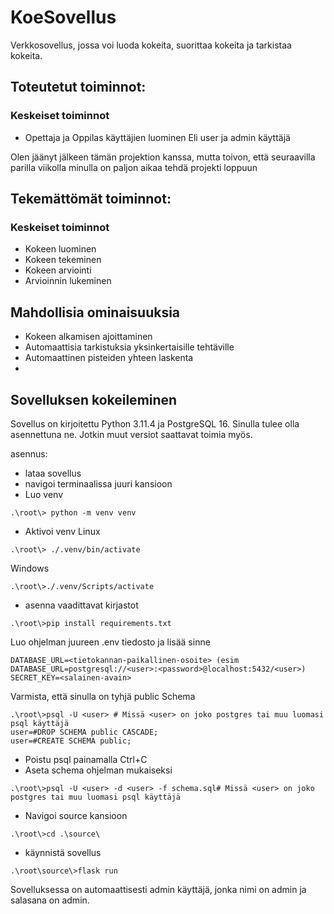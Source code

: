 # KoeSovellus
Verkkosovellus, jossa voi luoda kokeita, suorittaa kokeita ja tarkistaa kokeita.

## Toteutetut toiminnot:
### Keskeiset toiminnot
- Opettaja ja Oppilas käyttäjien luominen Eli user ja admin käyttäjä


Olen jäänyt jälkeen tämän projektion kanssa, mutta toivon, että seuraavilla parilla viikolla minulla on paljon aikaa tehdä projekti loppuun

## Tekemättömät toiminnot:
### Keskeiset toiminnot
- Kokeen luominen
- Kokeen tekeminen
- Kokeen arviointi
- Arvioinnin lukeminen

## Mahdollisia ominaisuuksia
- Kokeen alkamisen ajoittaminen
- Automaattisia tarkistuksia yksinkertaisille tehtäville
- Automaattinen pisteiden yhteen laskenta
- 

## Sovelluksen kokeileminen
Sovellus on kirjoitettu Python 3.11.4 ja PostgreSQL 16. Sinulla tulee olla asennettuna ne. Jotkin muut versiot saattavat toimia myös.

asennus:
- lataa sovellus
- navigoi terminaalissa juuri kansioon
- Luo venv
```
.\root\> python -m venv venv
```
- Aktivoi venv
Linux
```
.\root\> ./.venv/bin/activate
```
Windows
```
.\root\>./.venv/Scripts/activate
```
- asenna vaadittavat kirjastot
```
.\root\>pip install requirements.txt
```
Luo ohjelman juureen .env tiedosto ja lisää sinne
```
DATABASE_URL=<tietokannan-paikallinen-osoite> (esim DATABASE_URL=postgresql://<user>:<password>@localhost:5432/<user>)
SECRET_KEY=<salainen-avain>
```

Varmista, että sinulla on tyhjä public Schema

```
.\root\>psql -U <user> # Missä <user> on joko postgres tai muu luomasi psql käyttäjä
user=#DROP SCHEMA public CASCADE;
user=#CREATE SCHEMA public;
```
- Poistu psql painamalla Ctrl+C
- Aseta schema ohjelman mukaiseksi
```
.\root\>psql -U <user> -d <user> -f schema.sql# Missä <user> on joko postgres tai muu luomasi psql käyttäjä
```
- Navigoi source kansioon
```
.\root\>cd .\source\
```
- käynnistä sovellus
```
.\root\source\>flask run
```

Sovelluksessa on automaattisesti admin käyttäjä, jonka nimi on admin ja salasana on admin.